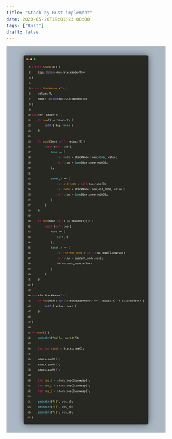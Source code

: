 ```yaml
---
title: "Stack by Rust implement"
date: 2020-05-20T19:01:23+08:00
tags: ["Rust"]
draft: false
---
```


![](/code/carbon.png)